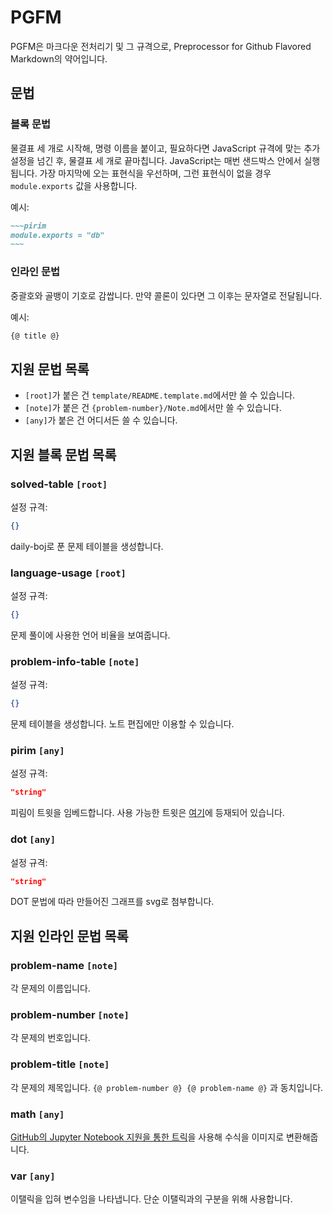 # PGFM

PGFM은 마크다운 전처리기 및 그 규격으로, Preprocessor for Github Flavored Markdown의 약어입니다.

## 문법

### 블록 문법

물결표 세 개로 시작해, 명령 이름을 붙이고, 필요하다면 JavaScript 규격에 맞는 추가 설정을 넘긴 후, 물결표 세 개로 끝마칩니다. JavaScript는 매번 샌드박스 안에서 실행됩니다. 가장 마지막에 오는 표현식을 우선하며, 그런 표현식이 없을 경우 `module.exports` 값을 사용합니다.

예시:

```markdown
~~~pirim
module.exports = "db"
~~~
```

### 인라인 문법

중괄호와 골뱅이 기호로 감쌉니다. 만약 콜론이 있다면 그 이후는 문자열로 전달됩니다.

예시:

```markdown
{@ title @}
```

## 지원 문법 목록

- `[root]`가 붙은 건 `template/README.template.md`에서만 쓸 수 있습니다.
- `[note]`가 붙은 건 `{problem-number}/Note.md`에서만 쓸 수 있습니다.
- `[any]`가 붙은 건 어디서든 쓸 수 있습니다.

## 지원 블록 문법 목록

### solved-table `[root]`

설정 규격:

```json
{}
```

daily-boj로 푼 문제 테이블을 생성합니다.

### language-usage `[root]`

설정 규격:

```json
{}
```

문제 풀이에 사용한 언어 비율을 보여줍니다.

### problem-info-table `[note]`

설정 규격:

```json
{}
```

문제 테이블을 생성합니다.
노트 편집에만 이용할 수 있습니다.

### pirim `[any]`

설정 규격:

```json
"string"
```

피림이 트윗을 임베드합니다. 사용 가능한 트윗은 [여기](./Pirim.md)에 등재되어 있습니다.

### dot `[any]`

설정 규격:
```json
"string"
```

DOT 문법에 따라 만들어진 그래프를 svg로 첨부합니다.

## 지원 인라인 문법 목록

### problem-name `[note]`

각 문제의 이름입니다.

### problem-number `[note]`

각 문제의 번호입니다.

### problem-title `[note]`

각 문제의 제목입니다.
`{@ problem-number @} {@ problem-name @}` 과 동치입니다.

### math `[any]`

[GitHub의 Jupyter Notebook 지원을 통한 트릭](https://gist.github.com/a-rodin/fef3f543412d6e1ec5b6cf55bf197d7b)을 사용해 수식을 이미지로 변환해줍니다.

### var `[any]`

이탤릭을 입혀 변수임을 나타냅니다. 단순 이탤릭과의 구분을 위해 사용합니다.
